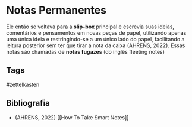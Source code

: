 # Notas Permanentes

Ele então se voltava para a **slip-box** principal e escrevia suas ideias, comentários e pensamentos em novas peças de papel, utilizando apenas uma única ideia e restringindo-se a um único lado do papel, facilitando a leitura posterior sem ter que tirar a nota da caixa (AHRENS, 2022). Essas notas são chamadas de **notas fugazes** (do inglês fleeting notes)

## Tags

#zettelkasten 

## Bibliografia

- (AHRENS, 2022) [[How To Take Smart Notes]]